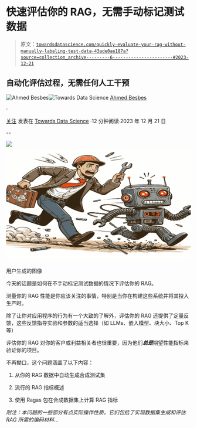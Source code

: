 # 快速评估你的 RAG，无需手动标记测试数据

> 原文：[`towardsdatascience.com/quickly-evaluate-your-rag-without-manually-labeling-test-data-43ade0ae187a?source=collection_archive---------6-----------------------#2023-12-21`](https://towardsdatascience.com/quickly-evaluate-your-rag-without-manually-labeling-test-data-43ade0ae187a?source=collection_archive---------6-----------------------#2023-12-21)

## 自动化评估过程，无需任何人工干预

[](https://ahmedbesbes.medium.com/?source=post_page-----43ade0ae187a--------------------------------)![Ahmed Besbes](https://ahmedbesbes.medium.com/?source=post_page-----43ade0ae187a--------------------------------)[](https://towardsdatascience.com/?source=post_page-----43ade0ae187a--------------------------------)![Towards Data Science](https://towardsdatascience.com/?source=post_page-----43ade0ae187a--------------------------------) [Ahmed Besbes](https://ahmedbesbes.medium.com/?source=post_page-----43ade0ae187a--------------------------------)

·

[关注](https://medium.com/m/signin?actionUrl=https%3A%2F%2Fmedium.com%2F_%2Fsubscribe%2Fuser%2Fadc8ea174c69&operation=register&redirect=https%3A%2F%2Ftowardsdatascience.com%2Fquickly-evaluate-your-rag-without-manually-labeling-test-data-43ade0ae187a&user=Ahmed+Besbes&userId=adc8ea174c69&source=post_page-adc8ea174c69----43ade0ae187a---------------------post_header-----------) 发表在 [Towards Data Science](https://towardsdatascience.com/?source=post_page-----43ade0ae187a--------------------------------) ·12 分钟阅读·2023 年 12 月 21 日[](https://medium.com/m/signin?actionUrl=https%3A%2F%2Fmedium.com%2F_%2Fvote%2Ftowards-data-science%2F43ade0ae187a&operation=register&redirect=https%3A%2F%2Ftowardsdatascience.com%2Fquickly-evaluate-your-rag-without-manually-labeling-test-data-43ade0ae187a&user=Ahmed+Besbes&userId=adc8ea174c69&source=-----43ade0ae187a---------------------clap_footer-----------)

--

![](https://medium.com/m/signin?actionUrl=https%3A%2F%2Fmedium.com%2F_%2Fbookmark%2Fp%2F43ade0ae187a&operation=register&redirect=https%3A%2F%2Ftowardsdatascience.com%2Fquickly-evaluate-your-rag-without-manually-labeling-test-data-43ade0ae187a&source=-----43ade0ae187a---------------------bookmark_footer-----------)![](img/d058a92e9619f69812d1ccfc71bcb537.png)

用户生成的图像

今天的话题是如何在不手动标记测试数据的情况下评估你的 RAG。

测量你的 RAG 性能是你应该关注的事情，特别是当你在构建这些系统并将其投入生产时。

除了让你对应用程序的行为有一个大致的了解外，评估你的 RAG 还提供了定量反馈，这些反馈指导实验和参数的适当选择（如 LLMs、嵌入模型、块大小、Top K 等）

评估你的 RAG 对你的客户或利益相关者也很重要，因为他们***总是***期望性能指标来验证你的项目。

不再拗口，这个问题涵盖了以下内容：

1.  从你的 RAG 数据中自动生成合成测试集

1.  流行的 RAG 指标概述

1.  使用 Ragas 包在合成数据集上计算 RAG 指标

*附注：本问题的一些部分有点实际操作性质。它们包括了实现数据集生成和评估 RAG 所需的编码材料*…
